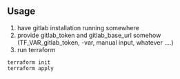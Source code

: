 ## Usage
1. have gitlab installation running somewhere
2. provide gitlab_token and gitlab_base_url somehow (TF_VAR_gitlab_token, -var, manual input, whatever ....)
3. run terraform
```
terraform init
terraform apply
```
